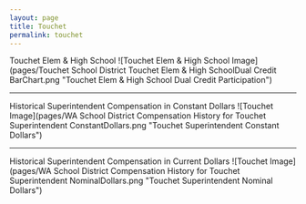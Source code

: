 ```yaml
---
layout: page
title: Touchet
permalink: touchet
---
```



Touchet Elem & High School
![Touchet Elem & High School Image](pages/Touchet School District Touchet Elem & High SchoolDual Credit BarChart.png "Touchet Elem & High School Dual Credit Participation")

___

Historical Superintendent Compensation in Constant Dollars
![Touchet Image](pages/WA School District Compensation History for Touchet Superintendent ConstantDollars.png "Touchet Superintendent Constant Dollars")

___

Historical Superintendent Compensation in Current Dollars
![Touchet Image](pages/WA School District Compensation History for Touchet Superintendent NominalDollars.png "Touchet Superintendent Nominal Dollars")